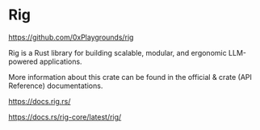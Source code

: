 # Rig


https://github.com/0xPlaygrounds/rig

Rig is a Rust library for building scalable, modular, and ergonomic LLM-powered applications.

More information about this crate can be found in the official & crate (API Reference) documentations.

https://docs.rig.rs/

https://docs.rs/rig-core/latest/rig/




